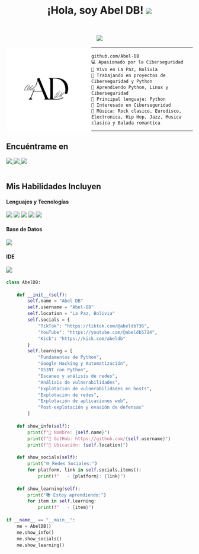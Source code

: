<h1 align="center">
¡Hola, soy Abel DB!
  <img src="https://media.giphy.com/media/hvRJCLFzcasrR4ia7z/giphy.gif" width="30">
</h1>

<!-- Profile views -->
<!-- <img src="https://gpvc.arturio.dev/Abel-DB" alt="Profile views" align='right'/> -->

<br/>

<!-- Typing SVG enfocado en Ciberseguridad y Python Hacking -->
<p align="center">
  <a href="https://github.com/DenverCoder1/readme-typing-svg">
    <img src="https://readme-typing-svg.herokuapp.com?lines=Ciberseguridad+|+Hacking+Ético;Python+Hacking;OSINT+Con+Python;Explotación+de+Vulnerabilidades;Siempre+Aprendiendo&center=true&width=500&height=45">
  </a>
</p>

<!-- Profile picture -->
<img align="left" src="logo.png" alt="Profile Picture" width="230" />
<hr>

```
github.com/Abel-DB
💻 Apasionado por la Ciberseguridad
📍 Vivo en La Paz, Bolivia
🔭 Trabajando en proyectos de Ciberseguridad y Python
🌱 Aprendiendo Python, Linux y Ciberseguridad
🌟 Principal lenguaje: Python
🚩 Interesado en Ciberseguridad
🎵 Música: Rock clasico, Eurodisco, Electronica, Hip Hop, Jazz, Musica clasica y Balada romantica
```
<hr>


## Encuéntrame en
<div align="start">
  <a href="https://tiktok.com/@abeldb736">
    <img src="https://img.shields.io/badge/TikTok-%23000000.svg?&style=for-the-badge&logo=tiktok&logoColor=white" />
  </a>
  <a href="https://youtube.com/@abeldb5724">
    <img src="https://img.shields.io/badge/YouTube-%23FF0000.svg?&style=for-the-badge&logo=youtube&logoColor=white" />
  </a>
  <a href="https://kick.com/abeldb">
    <img src="https://img.shields.io/badge/Kick-00FF00?style=for-the-badge&logo=kick&logoColor=black" />
  </a>
</div>
<br/>

## Mis Habilidades Incluyen
<h4> Lenguajes y Tecnologías </h4>
<span> 
  <img src="https://img.shields.io/badge/Python-3776AB?style=for-the-badge&logo=python&logoColor=white">
  <img src="https://img.shields.io/badge/Linux-FCC624?style=for-the-badge&logo=linux&logoColor=black">
  <img src="https://img.shields.io/badge/Tailwind-06B6D4?style=for-the-badge&logo=tailwindcss&logoColor=white">
  <img src="https://img.shields.io/badge/Bootstrap-563D7C?style=for-the-badge&logo=bootstrap&logoColor=white">
  <img src="https://img.shields.io/badge/Laravel-FF2D20?style=for-the-badge&logo=laravel&logoColor=white">
</span>
<br/>

<h4> Base de Datos </h4>
<span>
  <img src="https://img.shields.io/badge/MySQL-00000F?style=for-the-badge&logo=mysql&logoColor=white">
</span>
<br/>

<h4> IDE </h4>
<span>
  <img src="https://img.shields.io/badge/Visual_Studio_Code-0078D4?style=for-the-badge&logo=visual%20studio%20code&logoColor=white">
</span>
<br/>

```python
class AbelDB:
    
    def __init__(self):
        self.name = "Abel DB"
        self.username = "Abel-DB"
        self.location = "La Paz, Bolivia"
        self.socials = {
            "TikTok": "https://tiktok.com/@abeldb736",
            "YouTube": "https://youtube.com/@abeldb5724",
            "Kick": "https://kick.com/abeldb"
        }
        self.learning = [
            "Fundamentos de Python",
            "Google Hacking y Automatización",
            "OSINT con Python",
            "Escaneo y análisis de redes",
            "Análisis de vulnerabilidades",
            "Explotación de vulnerabilidades en hosts",
            "Explotación de redes",
            "Explotación de aplicaciones web",
            "Post-explotación y evasión de defensas"
        ]
    
    def show_info(self):
        print(f"👤 Nombre: {self.name}")
        print(f"🔗 GitHub: https://github.com/{self.username}")
        print(f"📍 Ubicación: {self.location}")
    
    def show_socials(self):
        print("🌐 Redes Sociales:")
        for platform, link in self.socials.items():
            print(f"   - {platform}: {link}")
    
    def show_learning(self):
        print("📚 Estoy aprendiendo:")
        for item in self.learning:
            print(f"   - {item}")

if __name__ == "__main__":
    me = AbelDB()
    me.show_info()
    me.show_socials()
    me.show_learning()

